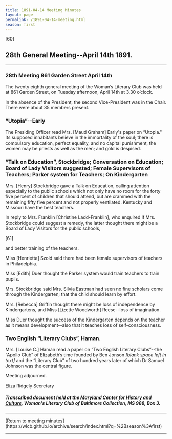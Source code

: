 ```yaml
---
title: 1891-04-14 Meeting Minutes
layout: page
permalink: /1891-04-14-meeting.html
season: first
---
```


<style>
    #maincontent{
        font-size:1.4em;
    }
</style>
[60]

## 28th General Meeting--April 14th 1891.
<hr>

### 28th Meeting 861 Garden Street April 14th

The twenty eighth general meeting of the Woman’s Literary Club was held at 861 Garden Street, on Tuesday afternoon, April 14th at 3.30 o’clock.

In the absence of the President, the second Vice-President was in the Chair. There were about 35 members present.

### “Utopia”--Early

The Presiding Officer read Mrs. [Maud Graham] Early's paper on “Utopia." Its supposed inhabitants believe in the immortality of the soul; there is compulsory education, perfect equality, and no capital punishment, the women may be priests as well as the men; and gold is despised.

### “Talk on Education”, Stockbridge; Conversation on Education; Board of Lady Visitors suggested; Female Supervisors of Teachers; Parker system for Teachers; On Kindergarten

Mrs. [Henry] Stockbridge gave a Talk on Education, calling attention especially to the public schools which not only have no room for the forty five percent of children that should attend, but are crammed with the remaining fifty five percent and not properly ventilated. Kentucky and Missouri have the best teachers.

In reply to Mrs. Franklin [Christine Ladd-Franklin], who enquired if Mrs. Stockbridge could suggest a remedy, the latter thought there might be a Board of Lady Visitors for the public schools,

[61]

and better training of the teachers.

Miss [Henrietta] Szold said there had been female supervisors of teachers in Philadelphia.

Miss [Edith] Duer thought the Parker system would train teachers to train pupils.

Mrs. Stockbridge said Mrs. Silvia Eastman had seen no fine scholars come through the Kindergarten; that the child should learn by effort.

Mrs. [Rebecca] Griffin thought there might be loss of independence by Kindergartens, and Miss [Lizette Woodworth] Reese--loss of imagination.

Miss Duer thought the success of the Kindergarten depends on the teacher as it means development--also that it teaches loss of self-consciousness.

### Two English “Literary Clubs”, Haman.

Mrs. [Louise C.] Haman read a paper on “Two English Literary Clubs”--the “Apollo Club” of Elizabeth’s time founded by Ben Jonson _[blank space left in text]_ and the “Literary Club” of two hundred years later of which Dr Samuel Johnson was the central figure.

Meeting adjourned.

Eliza Ridgely
Secretary

##### Transcribed document held at the [Maryland Center for History and Culture](http://mdhs.org/), Woman's Literary Club of Baltimore Collection, MS 988, Box 3. 

<hr>
[Return to meeting minutes](https://wlcb.github.io/archive/search/index.html?q=%2Bseason%3Afirst)
<hr>